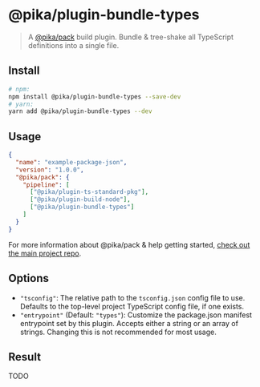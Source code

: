 # @pika/plugin-bundle-types

> A [@pika/pack](https://github.com/pikapkg/pack) build plugin.
> Bundle & tree-shake all TypeScript definitions into a single file.


## Install

```sh
# npm:
npm install @pika/plugin-bundle-types --save-dev
# yarn:
yarn add @pika/plugin-bundle-types --dev
```


## Usage

```json
{
  "name": "example-package-json",
  "version": "1.0.0",
  "@pika/pack": {
    "pipeline": [
      ["@pika/plugin-ts-standard-pkg"],
      ["@pika/plugin-build-node"],
      ["@pika/plugin-bundle-types"]
    ]
  }
}
```

For more information about @pika/pack & help getting started, [check out the main project repo](https://github.com/pikapkg/pack).

## Options

- `"tsconfig"`: The relative path to the `tsconfig.json` config file to use. Defaults to the top-level project TypeScript config file, if one exists.
- `"entrypoint"` (Default: `"types"`): Customize the package.json manifest entrypoint set by this plugin. Accepts either a string or an array of strings. Changing this is not recommended for most usage.

## Result

TODO